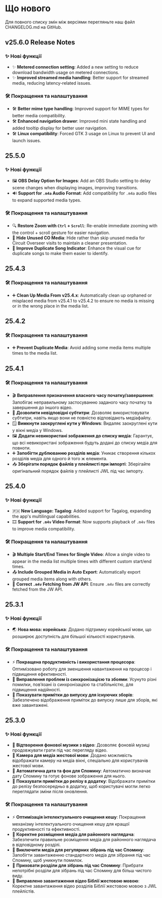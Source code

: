 <!-- markdownlint-disable no-duplicate-heading -->

# Що нового

Для повного списку змін між версіями перегляньте наш файл CHANGELOG.md на GitHub.

## v25.6.0 Release Notes

### ✨ Нові функції

- ✨ **Metered connection setting**: Added a new setting to reduce download bandwidth usage on metered connections.
- ✨ **Improved streamed media handling**: Better support for streamed media, reducing latency-related issues.

### 🛠️ Покращення та налаштування

- 🛠️ **Better mime type handling**: Improved support for MIME types for better media compatibility.
- 🛠️ **Enhanced navigation drawer**: Improved mini state handling and added tooltip display for better user navigation.
- 🛠️ **Linux compatibility**: Forced GTK 3 usage on Linux to prevent UI and launch issues.

## 25.5.0

### ✨ Нові функції

- 🖼️ **OBS Delay Option for Images**: Add an OBS Studio setting to delay scene changes when displaying images, improving transitions.
- 🔊 **Support for `.m4a` Audio Format**: Add compatibility for `.m4a` audio files to expand supported media types.

### 🛠️ Покращення та налаштування

- 🔍 **Restore Zoom with `Ctrl` + `Scroll`**: Re-enable immediate zooming with the control + scroll gesture for easier navigation.
- 👤 **Hide Unused CO Media**: Hide rather than skip unused media for Circuit Overseer visits to maintain a cleaner presentation.
- 🎵 **Improve Duplicate Song Indicator**: Enhance the visual cue for duplicate songs to make them easier to identify.

## 25.4.3

### 🛠️ Покращення та налаштування

- ➕ **Clean Up Media From v25.4.x**: Automatically clean up orphaned or misplaced media from v25.4.1 to v25.4.2 to ensure no media is missing or in the wrong place in the media list.

## 25.4.2

### 🛠️ Покращення та налаштування

- ➕ **Prevent Duplicate Media**: Avoid adding some media items multiple times to the media list.

## 25.4.1

### 🛠️ Покращення та налаштування

- 🎬 **Виправлення призначення власного часу початку/завершення**: Запобігає неправильному застосуванню заданого часу початку та завершення до іншого відео.
- 📝 **Дозволити невідповідні субтитри**: Дозволяє використовувати субтитри, навіть якщо вони не повністю відповідають медіафайлу.
- 🪟 **Вимкнути заокруглені кути у Windows**: Видаляє заокруглені кути у вікні медіа у Windows.
- 🖼 **Додати невикористані зображення до списку медіа**: Гарантує, що всі невикористані зображення будуть додані до списку медіа для повноти.
- ➕ **Запобігти дублюванню розділів медіа**: Уникає створення кількох розділів медіа для одного й того ж елемента.
- 📥 **Зберігати порядок файлів у плейлисті при імпорті**: Зберігайте оригінальний порядок файлів у плейлисті JWL під час імпорту.

## 25.4.0

### ✨ Нові функції

- 🇵🇭 **New Language: Tagalog**: Added support for Tagalog, expanding the app's multilingual capabilities.
- 🎞 **Support for `.m4v` Video Format**: Now supports playback of `.m4v` files to improve media compatibility.

### 🛠️ Покращення та налаштування

- 🎬 **Multiple Start/End Times for Single Video**: Allow a single video to appear in the media list multiple times with different custom start/end times.
- 📤 **Include Grouped Media in Auto Export**: Automatically export grouped media items along with others.
- 📡 **Correct `.m4v` Fetching from JW API**: Ensure `.m4v` files are correctly fetched from the JW API.

## 25.3.1

### ✨ Нові функції

- 🌏 **Нова мова: корейська**: Додано підтримку корейської мови, що розширює доступність для більшої кількості користувачів.

### 🛠️ Покращення та налаштування

- ⚡ **Покращена продуктивність і використання процесора**: Оптимізовано роботу для зменшення навантаження на процесор і підвищення ефективності.
- 🔄 **Виправлення проблем із синхронізацією та збоями**: Усунуто різні помилки, пов’язані із синхронізацією та стабільністю, для підвищення надійності.
- 📜 **Показувати примітки до випуску для існуючих зборів**: Забезпечено відображення приміток до випуску лише для зборів, які вже завантажені.

## 25.3.0

### ✨ Нові функції

- 🎵 **Відтворення фонової музики з відео**: Дозволяє фоновій музиці продовжувати грати під час перегляду відео.
- 🎥 **Камера для медіа жестової мови**: Додано можливість відображати камеру на медіа вікні, спеціально для користувачів жестової мови.
- 📅 **Автоматична дата та фон для Спомину**: Автоматично визначає дату Спомину та готує фонове зображення для нього.
- 📜 **Показувати примітки до релізу в додатку**: Відображати примітки до релізу безпосередньо в додатку, щоб користувачі могли легко переглядати зміни після оновлення.

### 🛠️ Покращення та налаштування

- ⚡ **Оптимізація інтелектуального очищення кешу**: Покращення механізму інтелектуального очищення кешу для кращої продуктивності та ефективності.
- 📂 **Коректне розміщення медіа для районного наглядача**: Забезпечити правильне розміщення медіа для районного наглядача в відповідному розділі.
- 📅 **Виключити медіа для регулярних зібрань під час Спомину**: Запобігти завантаженню стандартного медіа для зібрання під час Спомину, щоб уникнути помилок.
- 📅 **Приховати розділи для зібрань під час Спомину**: Прибрати непотрібні розділи для зібрань під час Спомину для більш чистого виду.
- 📖 **Виправлено завантаження відео Біблії жестовою мовою**: Коректне завантаження відео розділів Біблії жестовою мовою з JWL плейлістів.
